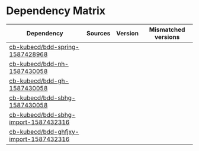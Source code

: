 # Dependency Matrix

Dependency | Sources | Version | Mismatched versions
---------- | ------- | ------- | -------------------
[cb-kubecd/bdd-spring-1587428968](https://github.com/cb-kubecd/bdd-spring-1587428968.git) |  | []() | 
[cb-kubecd/bdd-nh-1587430058](https://github.com/cb-kubecd/bdd-nh-1587430058.git) |  | []() | 
[cb-kubecd/bdd-gh-1587430058](https://github.com/cb-kubecd/bdd-gh-1587430058.git) |  | []() | 
[cb-kubecd/bdd-sbhg-1587430058](https://github.com/cb-kubecd/bdd-sbhg-1587430058.git) |  | []() | 
[cb-kubecd/bdd-sbhg-import-1587432316](https://github.com/cb-kubecd/bdd-sbhg-import-1587432316.git) |  | []() | 
[cb-kubecd/bdd-ghfjxy-import-1587432316](https://github.com/cb-kubecd/bdd-ghfjxy-import-1587432316.git) |  | []() | 
